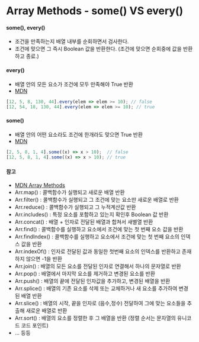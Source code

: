 # Array Methods - some() VS every()

#### some(), every()

* 조건을 만족하는지 배열 내부를 순회하면서 검사한다.
* 조건에 맞으면 그 즉시 Boolean 값을 반환한다. (조건에 맞으면 순회중에 값을 반환하고 종료.)

&#x20;

#### every()

* 배열 안의 모든 요소가 조건에 모두 만족해야 True 반환
* [MDN](https://developer.mozilla.org/ko/docs/Web/JavaScript/Reference/Global\_Objects/Array/every)

```js
[12, 5, 8, 130, 44].every(elem => elem >= 10); // false
[12, 54, 18, 130, 44].every(elem => elem >= 10); // true
```

&#x20;

#### some()

* 배열 안의 어떤 요소라도 조건에 한개라도 맞으면 True 반환
* [MDN](https://developer.mozilla.org/ko/docs/Web/JavaScript/Reference/Global\_Objects/Array/some)

```js
[2, 5, 8, 1, 4].some((x) => x > 10);  // false
[12, 5, 8, 1, 4].some((x) => x > 10); // true
```

&#x20;

#### 참고

* [MDN Array Methods](https://developer.mozilla.org/ko/docs/Web/JavaScript/Reference/Global\_Objects/Array)
* Arr.map() : 콜백함수가 실행되고 새로운 배열 반환
* Arr.filter() : 콜백함수가 실행되고 그 조건에 맞는 요소만 새로운 배열로 반환
* Arr.reduce() : 콜백함수가 실행되고 그 누적계산값 반환
* Arr.includes() : 특정 요소를 포함하고 있는지 확인후 Boolean 값 반환
* Arr.concat() : 배열 + 인자로 전달된 배열과 합쳐서 새별열 반환
* Arr.find() : 콜백함수를 실행하고 요소에서 조건에 맞는 첫 번째 요소 값을 반환
* Arr.findIndex() : 콜백함수를 실행하고 요소에서 조건에 맞는 첫 번째 요소의 인덱스 값을 반환
* Arr.indexOf() : 인자로 전달된 값과 동일한 첫번째 요소의 인덱스를 반환하고 존재하지 않으면 -1을 반환
* Arr.join() : 배열의 모든 요소를 전달된 인자로 연결해서 하나의 문자열로 반환
* Arr.pop() : 배열에서 마지막 요소를 제거하고 변경된 요소를 반환
* Arr.push() : 배열의 끝에 전달된 인자값을 추가하고, 변경된 배열을 반환
* Arr.splice() : 배열의 기존 요소를 삭제 또는 교체하거나 새 요소를 추가하여 변경된 배열 반환
* Arr.slice() : 배열의 시작, 끝을 인자로 (음수,정수) 전달하여 그에 맞는 요소들을 추출해 새로운 배열로 반환
* Arr.sort() : 배열의 요소를 정렬한 후 그 배열을 반환 (정렬 순서는 문자열의 유니코드 코드 포인트)
* ... 등등
